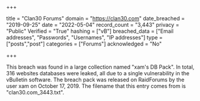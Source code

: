 +++

title = "Clan30 Forums"
domain = "https://clan30.com"
date_breached = "2019-09-25"
date = "2022-05-04"
record_count = "3,443"
privacy = "Public"
Verified = "True"
hashing = ["vB"]
breached_data = ["Email addresses", "Passwords", "Usernames", "IP addresses"]
type = ["posts","post"]
categories = ["Forums"]
acknowledged = "No"


+++


This breach was found in a large collection named "xam's DB Pack". In total, 316 websites databases were leaked, all due to a single vulnerability in the vBulletin software. The breach pack was released on RaidForums by the user xam on October 17, 2019. The filename that this entry comes from is "clan30.com_3443.txt".

